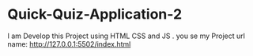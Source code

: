# Quick-Quiz-Application-2
I am Develop this Project using HTML CSS and JS . you se my Project url name:  http://127.0.0.1:5502/index.html
